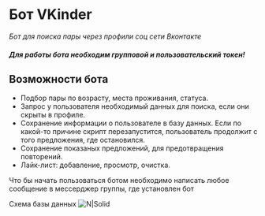 # Бот VKinder

_Бот для поиска пары через профили соц сети Вконтакте_

#### _Для работы бота необходим групповой и пользовательский токен!_

## Возможности бота
- Подбор пары по возрасту, места проживания, статуса.
- Запрос у пользователя необходимый данных для поиска, если они скрыты в профиле. 
- Сохранение информации о пользователе в базу данных. Если по какой-то причине скрипт перезапустится, пользователь продолжит с того предложения, где остановился.
- Сохранение показаных предложений, для предотвращения повторений.
- Лайк-лист: добавление, просмотр, очистка.

Что бы начать пользоваться ботом необходимо написать любое сообщение в мессерджер группы, где установлен бот

Схема базы данных
![N|Solid](https://img001.prntscr.com/file/img001/4qDa0bTWT7uKfBQG-xfeBA.png)